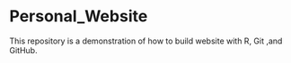 # Personal_Website
This repository is a demonstration of how to build website with R, Git ,and GitHub. 

